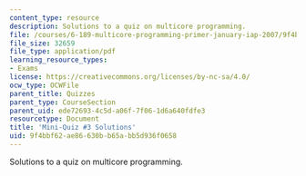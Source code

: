 ```yaml
---
content_type: resource
description: Solutions to a quiz on multicore programming.
file: /courses/6-189-multicore-programming-primer-january-iap-2007/9f4bbf62ae86630bb65abb5d936f0658_quiz3_soln.pdf
file_size: 32659
file_type: application/pdf
learning_resource_types:
- Exams
license: https://creativecommons.org/licenses/by-nc-sa/4.0/
ocw_type: OCWFile
parent_title: Quizzes
parent_type: CourseSection
parent_uid: ede72693-4c5d-a06f-7f06-1d6a640fdfe3
resourcetype: Document
title: 'Mini-Quiz #3 Solutions'
uid: 9f4bbf62-ae86-630b-b65a-bb5d936f0658
---
```

Solutions to a quiz on multicore programming.